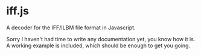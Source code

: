 iff.js
======
A decoder for the IFF/ILBM file format in Javascript.

Sorry I haven't had time to write any documentation yet, you know how it is. A working example is included, which should be enough to get you going.

